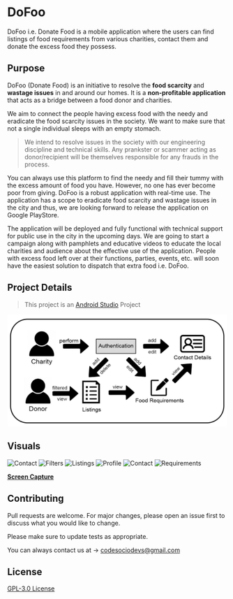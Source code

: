 # DoFoo

DoFoo i.e. Donate Food is a mobile application where the users can find listings of food requirements from various charities, contact them and donate the excess food they possess.

## Purpose

DoFoo (Donate Food) is an initiative to resolve the **food scarcity** and **wastage issues**
in and around our homes. It is a **non-profitable application** that acts as a bridge between
a food donor and charities.

We aim to connect the people having excess food with the needy and eradicate the food
scarcity issues in the society. We want to make sure that not a single individual sleeps
with an empty stomach.

>We intend to resolve issues in the society with our engineering discipline and technical
skills. Any prankster or scammer acting as donor/recipient will be themselves responsible
for any frauds in the process.

You can always use this platform to find the needy and fill their tummy with the excess
amount of food you have. However, no one has ever become poor from giving.
DoFoo is a robust application with real-time use. The application has a scope to eradicate
food scarcity and wastage issues in the city and thus, we are looking forward to release
the application on Google PlayStore.

The application will be deployed and fully functional with technical support for public use
in the city in the upcoming days. We are going to start a campaign along with pamphlets
and educative videos to educate the local charities and audience about the effective use
of the application. People with excess food left over at their functions, parties, events,
etc. will soon have the easiest solution to dispatch that extra food i.e. DoFoo.

## Project Details
> This project is an [Android Studio](https://developer.android.com/studio) Project

![Architecture Diagram](https://github.com/CodeSocio/DoFoo/blob/master/Docs/Architecture%20Diagram.png)

## Visuals
![Contact](../master/Docs/Contact.png)
![Filters](../master/Docs/Filters.png)
![Listings](../master/Docs/Listings.png)
![Profile](../master/Docs/Profile.png)
![Contact](../master/Docs/Contact.png)
![Requirements](../master/Docs/Requirements.png)

**[Screen Capture](https://github.com/CodeSocio/DoFoo/blob/master/Docs/DoFoo%20Recording.mp4)**

## Contributing
Pull requests are welcome. For major changes, please open an issue first to discuss what you would like to change.

Please make sure to update tests as appropriate.

You can always contact us at -> [codesociodevs@gmail.com](mailto:codesociodevs@gmail.com)

## License
[GPL-3.0 License](https://github.com/CodeSocio/DoFoo/blob/master/LICENSE.md)